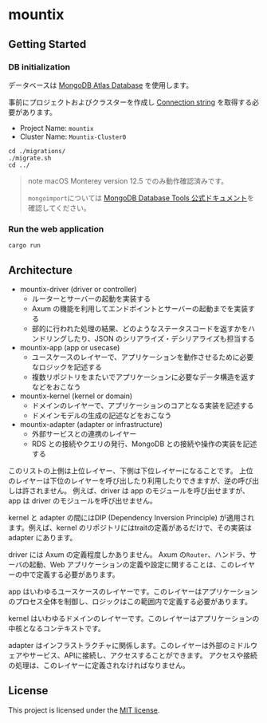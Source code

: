 # mountix

## Getting Started

### DB initialization

データベースは [MongoDB Atlas Database](https://www.mongodb.com/ja-jp/atlas/database) を使用します。

事前にプロジェクトおよびクラスターを作成し [Connection string](https://www.mongodb.com/docs/manual/reference/connection-string/) を取得する必要があります。

- Project Name: `mountix`
- Cluster Name: `Mountix-Cluster0`

```shell
cd ./migrations/
./migrate.sh
cd ../
```

> note
> macOS Monterey version 12.5 でのみ動作確認済みです。 
> 
> `mongoimport`については [MongoDB Database Tools 公式ドキュメント](https://www.mongodb.com/docs/database-tools/)を確認してください。
> 

### Run the web application

```shell
cargo run
```

## Architecture

- mountix-driver (driver or controller)
  - ルーターとサーバーの起動を実装する
  - Axum の機能を利用してエンドポイントとサーバーの起動までを実装する
  - 部的に行われた処理の結果、どのようなステータスコードを返すかをハンドリングしたり、JSON のシリアライズ・デシリアライズも担当する
- mountix-app (app or usecase)
  - ユースケースのレイヤーで、アプリケーションを動作させるために必要なロジックを記述する
  - 複数リポジトリをまたいでアプリケーションに必要なデータ構造を返すなどをおこなう
- mountix-kernel (kernel or domain)
  - ドメインのレイヤーで、アプリケーションのコアとなる実装を記述する
  - ドメインモデルの生成の記述などをおこなう
- mountix-adapter (adapter or infrastructure)
  - 外部サービスとの連携のレイヤー
  - RDS との接続やクエリの発行、MongoDB との接続や操作の実装を記述する

このリストの上側は上位レイヤー、下側は下位レイヤーになることです。
上位のレイヤーは下位のレイヤーを呼び出したり利用したりできますが、逆の呼び出しは許されません。
例えば、driver は app のモジュールを呼び出せますが、app は driver のモジュールを呼び出せません。

kernel と adapter の間にはDIP (Dependency Inversion Principle) が適用されます。例えば、kernel のリポジトリにはtraitの定義があるだけで、その実装は adapter にあります。

driver には Axum の定義程度しかありません。 Axum の`Router`、ハンドラ、サーバの起動、Web アプリケーションの定義や設定に関することは、このレイヤーの中で定義する必要があります。

app はいわゆるユースケースのレイヤーです。このレイヤーはアプリケーションのプロセス全体を制御し、ロジックはこの範囲内で定義する必要があります。

kernel はいわゆるドメインのレイヤーです。このレイヤーはアプリケーションの中核となるコンテキストです。

adapter はインフラストラクチャに関係します。このレイヤーは外部のミドルウェアやサービス、APIに接続し、アクセスすることができます。 アクセスや接続の処理は、このレイヤーに定義されなければなりません。

## License

This project is licensed under the [MIT license](LICENSE).

